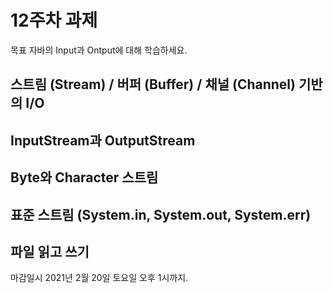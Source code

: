 12주차 과제
==

목표
자바의 Input과 Ontput에 대해 학습하세요.

## 스트림 (Stream) / 버퍼 (Buffer) / 채널 (Channel) 기반의 I/O
## InputStream과 OutputStream
## Byte와 Character 스트림
## 표준 스트림 (System.in, System.out, System.err)
## 파일 읽고 쓰기

마감일시
2021년 2월 20일 토요일 오후 1시까지.